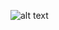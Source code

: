 ![alt text](https://github.com/samedsay/LeetCode/blob/master/Arrays-101/Remove%20Element/RemoveElement.png)
